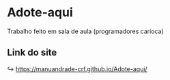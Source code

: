 # Adote-aqui
Trabalho feito em sala de aula (programadores carioca)

## Link do site
:arrow_right_hook:  https://manuandrade-crf.github.io/Adote-aqui/
